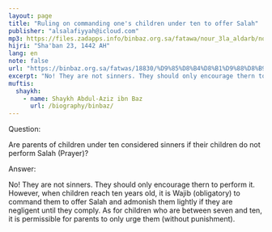 ```yaml
---
layout: page
title: "Ruling on commanding one's children under ten to offer Salah"
publisher: "alsalafiyyah@icloud.com"
mp3: https://files.zadapps.info/binbaz.org.sa/fatawa/nour_3la_aldarb/nour_947/nour_94719.mp3
hijri: "Sha'ban 23, 1442 AH"
lang: en
note: false
url: "https://binbaz.org.sa/fatwas/18830/%D9%85%D8%B4%D8%B1%D9%88%D8%B9%D9%8A%D8%A9-%D8%A7%D9%85%D8%B1-%D8%A7%D9%84%D8%A7%D8%B7%D9%81%D8%A7%D9%84-%D8%A8%D8%A7%D9%84%D8%B5%D9%84%D8%A7%D8%A9-%D8%A7%D8%B0%D8%A7-%D8%A8%D9%84%D8%BA%D9%88%D8%A7-%D8%B3%D8%A8%D8%B9%D8%A7"
excerpt: "No! They are not sinners. They should only encourage thern to perform it. However, when children reach ten years old, it is Wajib (obligatory) to command them to offer Salah and admonish them lightly if they are negligent until they comply."
muftis:
  shaykh: 
    - name: Shaykh Abdul-Aziz ibn Baz
      url: /biography/binbaz/
---
```



Question: 

Are parents of children under ten considered sinners if their children do not perform Salah (Prayer)?

Answer: 

No! They are not sinners. They should only encourage thern to perform it. However, when children reach ten years old, it is Wajib (obligatory) to command them to offer Salah and admonish them lightly if they are negligent until they comply. As for children who are between seven and ten, it is permissible for parents to only urge them (without punishment). 
